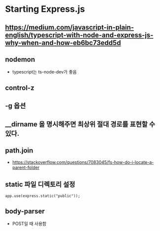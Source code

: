 # Starting Express.js

## https://medium.com/javascript-in-plain-english/typescript-with-node-and-express-js-why-when-and-how-eb6bc73edd5d

## nodemon

- typescript는 ts-node-dev가 좋음

## control-z

## -g 옵션

## \_\_dirname 을 명시해주면 최상위 절대 경로를 표현할 수 있다.

## path.join

- https://stackoverflow.com/questions/7083045/fs-how-do-i-locate-a-parent-folder

## static 파일 디렉토리 설정

`app.use(express.static("public"));`

## body-parser

- POST일 때 사용함
